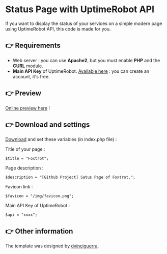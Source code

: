 # Status Page with UptimeRobot API

If you want to display the status of your services on a simple modern page using UptimeRobot API, this code is made for you.

## 👉 Requirements
- Web server : you can use **Apache2**, but you must enable **PHP** and the **CURL** module.
- **Main API Key** of UptimeRobot. [Available here](https://uptimerobot.com/dashboard#mySettings) : you can create an account, it's free.

## 👉 Preview

[Online preview here](https://foxtrot.network/github/uptimerobot_statuspage) !

## 👉 Download and settings

[Download](https://github.com/matheograil/uptimerobot_statuspage/archive/master.zip) and set these variables (in index.php file) :

Title of your page :
```
$title = "Foxtrot";
```
Page description :
```
$description = "[Github Project] Satus Page of Foxtrot.";
```
Favicon link :
```
$favicon = "/img/favicon.png";
```
Main API Key of UptimeRobot :
```
$api = "xxxx";
```

## 👉 Other information

The template was designed by [dvinciguerra](https://bootsnipp.com/snippets/90Dbl).

